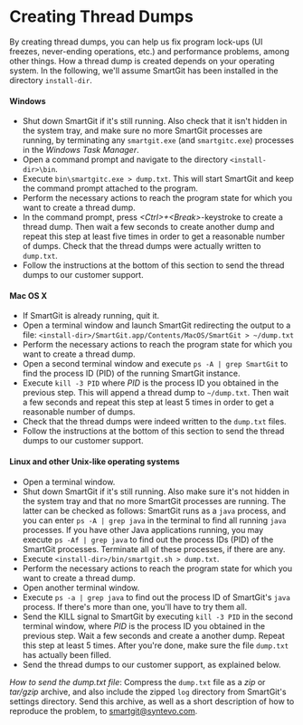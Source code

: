 # Creating Thread Dumps

By creating thread dumps, you can help us fix program lock-ups (UI
freezes, never-ending operations, etc.) and performance problems, among
other things. How a thread dump is created depends on your operating
system. In the following, we'll assume SmartGit has been installed in
the directory `install-dir`.

#### Windows

-   Shut down SmartGit if it's still running. Also check that it isn't
    hidden in the system tray, and make sure no more SmartGit processes
    are running, by terminating any `smartgit.exe` (and `smartgitc.exe`)
    processes in the *Windows Task Manager*.
-   Open a command prompt and navigate to the directory
    `<install-dir>\bin`.
-   Execute `bin\smartgitc.exe > dump.txt`. This will start SmartGit and
    keep the command prompt attached to the program.
-   Perform the necessary actions to reach the program state for which
    you want to create a thread dump.
-   In the command prompt, press *\<Ctrl>+\<Break>*-keystroke to create
    a thread dump. Then wait a few seconds to create another dump and
    repeat this step at least five times in order to get a reasonable
    number of dumps. Check that the thread dumps were actually written
    to `dump.txt`.
-   Follow the instructions at the bottom of this section to send the
    thread dumps to our customer support.

#### Mac OS X

-   If SmartGit is already running, quit it.
-   Open a terminal window and launch SmartGit redirecting the output to
    a file:
    `<install-dir>/SmartGit.app/Contents/MacOS/SmartGit > ~/dump.txt`
-   Perform the necessary actions to reach the program state for which
    you want to create a thread dump.
-   Open a second terminal window and execute `ps -A | grep SmartGit` to
    find the process ID (PID) of the running SmartGit instance.
-   Execute `kill -3 PID` where *PID* is the process ID you obtained in
    the previous step. This will append a thread dump to `~/dump.txt`.
    Then wait a few seconds and repeat this step at least 5 times in
    order to get a reasonable number of dumps.
-   Check that the thread dumps were indeed written to the `dump.txt`
    files.
-   Follow the instructions at the bottom of this section to send the
    thread dumps to our customer support.

#### Linux and other Unix-like operating systems

-   Open a terminal window.
-   Shut down SmartGit if it's still running. Also make sure it's not
    hidden in the system tray and that no more SmartGit processes are
    running. The latter can be checked as follows: SmartGit runs as a
    `java` process, and you can enter `ps -A | grep java` in the
    terminal to find all running `java` processes. If you have other
    Java applications running, you may execute `ps -Af | grep java` to
    find out the process IDs (PID) of the SmartGit processes. Terminate
    all of these processes, if there are any.
-   Execute `<install-dir>/bin/smartgit.sh > dump.txt`.
-   Perform the necessary actions to reach the program state for which
    you want to create a thread dump.
-   Open another terminal window.
-   Execute `ps -a | grep java` to find out the process ID of SmartGit's
    `java` process. If there's more than one, you'll have to try them
    all.
-   Send the KILL signal to SmartGit by executing `kill -3 PID` in the
    second terminal window, where *PID* is the process ID you obtained
    in the previous step. Wait a few seconds and create a another dump.
    Repeat this step at least 5 times. After you're done, make sure the
    file `dump.txt` has actually been filled.
-   Send the thread dumps to our customer support, as explained below.

*How to send the dump.txt file*: Compress the `dump.txt` file as a *zip*
or *tar/gzip* archive, and also include the zipped `log` directory from
SmartGit's settings directory. Send this archive, as well as a short
description of how to reproduce the problem, to <smartgit@syntevo.com>.
